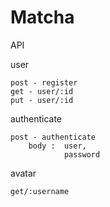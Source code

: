 # Matcha


API

user

	post - register
	get - user/:id
	put - user/:id


authenticate

	post - authenticate
		body :	user,
				password

avatar

	get/:username
